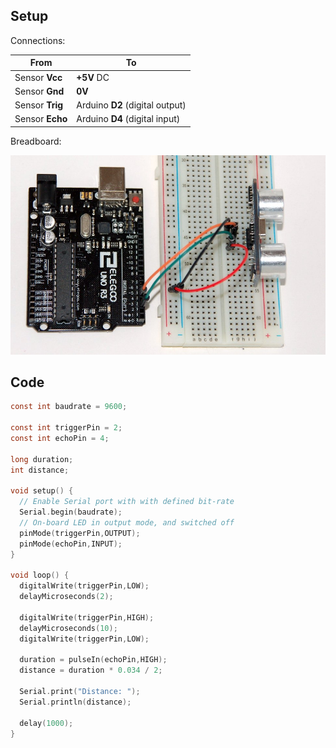 ## Setup

Connections:

| From            | To                              |
|-----------------|---------------------------------|
| Sensor **Vcc**  | **+5V** DC                      |
| Sensor **Gnd**  | **0V**                          |
| Sensor **Trig** | Arduino **D2** (digital output) |
| Sensor **Echo** | Arduino **D4** (digital input)  |

Breadboard:

![breadboard.jpg](breadboard.jpg)

## Code

```c
const int baudrate = 9600;

const int triggerPin = 2;
const int echoPin = 4;

long duration;
int distance;

void setup() {
  // Enable Serial port with with defined bit-rate
  Serial.begin(baudrate);
  // On-board LED in output mode, and switched off
  pinMode(triggerPin,OUTPUT);
  pinMode(echoPin,INPUT);
}

void loop() {
  digitalWrite(triggerPin,LOW);
  delayMicroseconds(2);

  digitalWrite(triggerPin,HIGH);
  delayMicroseconds(10);
  digitalWrite(triggerPin,LOW);

  duration = pulseIn(echoPin,HIGH);
  distance = duration * 0.034 / 2;

  Serial.print("Distance: ");
  Serial.println(distance);

  delay(1000);
}
```
